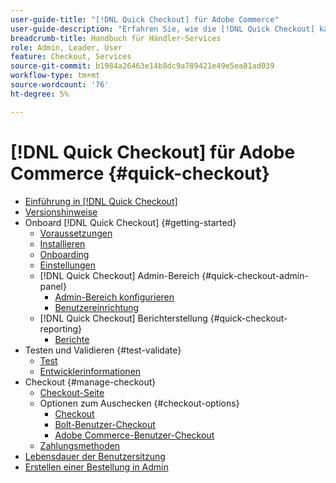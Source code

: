 ```yaml
---
user-guide-title: "[!DNL Quick Checkout] für Adobe Commerce"
user-guide-description: "Erfahren Sie, wie die [!DNL Quick Checkout] kann von Ihrer Adobe Commerce-Instanz profitieren und zeigen, wie Sie die Erweiterung erfolgreich integrieren und einrichten können."
breadcrumb-title: Handbuch für Händler-Services
role: Admin, Leader, User
feature: Checkout, Services
source-git-commit: b1984a26463e14b8dc9a789421e49e5ea81ad039
workflow-type: tm+mt
source-wordcount: '76'
ht-degree: 5%

---
```



# [!DNL Quick Checkout] für Adobe Commerce {#quick-checkout}

- [Einführung in [!DNL Quick Checkout]](overview.md)
- [Versionshinweise](release-notes.md)
- Onboard [!DNL Quick Checkout] {#getting-started}
   - [Voraussetzungen](prerequisites.md)
   - [Installieren](install.md)
   - [Onboarding](onboarding.md)
   - [Einstellungen](settings-quick-checkout.md)
   - [!DNL Quick Checkout] Admin-Bereich {#quick-checkout-admin-panel}
      - [Admin-Bereich konfigurieren](admin-panel.md)
      - [Benutzereinrichtung](user-roles-setup.md)
   - [!DNL Quick Checkout] Berichterstellung {#quick-checkout-reporting}
      - [Berichte](reports.md)
- Testen und Validieren {#test-validate}
   - [Test](testing.md)
   - [Entwicklerinformationen](developer.md)
- Checkout {#manage-checkout}
   - [Checkout-Seite](checkout-page.md)
   - Optionen zum Auschecken {#checkout-options}
      - [Checkout](checkout-flow.md)
      - [Bolt-Benutzer-Checkout](checkout-bolt.md)
      - [Adobe Commerce-Benutzer-Checkout](checkout-adobe-commerce.md)
   - [Zahlungsmethoden](payment-methods.md)
- [Lebensdauer der Benutzersitzung](user-session-lifetime.md)
- [Erstellen einer Bestellung in Admin](create-order-admin.md)
